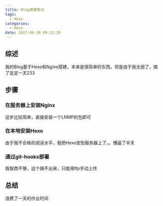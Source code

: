 ```yaml
---
title: Blog搭建笔记
tags:
  - Hexo
categories:
  - Hexo
date: 2017-04-30 09:13:29
---
```


## 综述
我的Blog基于Hexo和Nginx搭建，本来是很简单的东西，但是由于我太弱了，搞了足足一天233

## 步骤

### 在服务器上安装Nginx

这步比较简单，直接安装一个LNMP的包即可
<!--more-->

### 在本地安装Hexo
由于我不合格的阅读水平，我把Hexo安到服务器上了。。懵逼了半天

### 通过git-hooks部署
我智商不够，这个搞不出来，只能用ftp手动上传

## 总结
浪费了一天的作业时间 